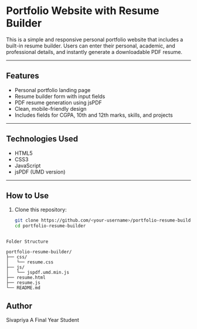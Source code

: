 # Portfolio Website with Resume Builder

This is a simple and responsive personal portfolio website that includes a built-in resume builder. Users can enter their personal, academic, and professional details, and instantly generate a downloadable PDF resume.

---

## Features

- Personal portfolio landing page
- Resume builder form with input fields
- PDF resume generation using jsPDF
- Clean, mobile-friendly design
- Includes fields for CGPA, 10th and 12th marks, skills, and projects

---

## Technologies Used

- HTML5
- CSS3
- JavaScript
- jsPDF (UMD version)

---

## How to Use

1. Clone this repository:

   ```bash
   git clone https://github.com/<your-username>/portfolio-resume-builder.git
   cd portfolio-resume-builder
```

Folder Structure

portfolio-resume-builder/
├── css/
│   └── resume.css
├── js/
│   └── jspdf.umd.min.js
├── resume.html
├── resume.js
└── README.md
```
## Author
Sivapriya A
Final Year  Student